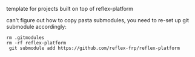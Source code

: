 template for projects built on top of reflex-platform

can't figure out how to copy pasta submodules, you need to re-set up git submodule accordingly:

```
rm .gitmodules
rm -rf reflex-platform
 git submodule add https://github.com/reflex-frp/reflex-platform
```
